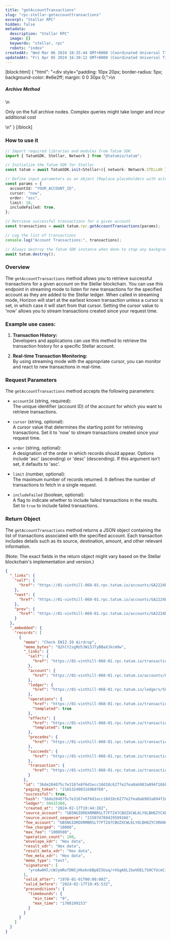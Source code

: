 ```yaml
---
title: "getAccountTransactions"
slug: "rpc-stellar-getaccounttransactions"
excerpt: "Stellar RPC"
hidden: false
metadata: 
  description: "Stellar RPC"
  image: []
  keywords: "stellar, rpc"
  robots: "index"
createdAt: "Wed Mar 06 2024 10:35:44 GMT+0000 (Coordinated Universal Time)"
updatedAt: "Fri Apr 05 2024 16:39:12 GMT+0000 (Coordinated Universal Time)"
---
```

[block:html]
{
  "html": "<div style=\"padding: 10px 20px; border-radius: 5px; background-color: #e6e2ff; margin: 0 0 30px 0;\">\n  <h5>Archive Method</h5>\n  <p>Only on the full archive nodes. Complex queries might take longer and incur additional cost</p>\n</div>"
}
[/block]


### How to use it

```typescript
// Import required libraries and modules from Tatum SDK
import { TatumSDK, Stellar, Network } from "@tatumio/tatum";

// Initialize the Tatum SDK for Stellar
const tatum = await TatumSDK.init<Stellar>({ network: Network.STELLAR });

// Define input parameters as an object (Replace placeholders with actual values and remove redundant)
const params = {
  accountId: "YOUR_ACCOUNT_ID",
  cursor: "now",
  order: "asc",
  limit: 10,
  includeFailed: true,
};

// Retrieve successful transactions for a given account
const transactions = await tatum.rpc.getAccountTransactions(params);

// Log the list of transactions
console.log("Account Transactions:", transactions);

// Always destroy the Tatum SDK instance when done to stop any background processes
await tatum.destroy();
```

### Overview

The `getAccountTransactions` method allows you to retrieve successful transactions for a given account on the Stellar blockchain. You can use this endpoint in streaming mode to listen for new transactions for the specified account as they are added to the Stellar ledger. When called in streaming mode, Horizon will start at the earliest known transaction unless a cursor is set, in which case it will start from that cursor. Setting the cursor value to 'now' allows you to stream transactions created since your request time.

### Example use cases:

1. **Transaction History:**  
   Developers and applications can use this method to retrieve the transaction history for a specific Stellar account.

2. **Real-time Transaction Monitoring:**  
   By using streaming mode with the appropriate cursor, you can monitor and react to new transactions in real-time.

### Request Parameters

The `getAccountTransactions` method accepts the following parameters:

- `accountId` (string, required):  
  The unique identifier (account ID) of the account for which you want to retrieve transactions.

- `cursor` (string, optional):  
  A cursor value that determines the starting point for retrieving transactions. Set it to 'now' to stream transactions created since your request time.

- `order` (string, optional):  
  A designation of the order in which records should appear. Options include 'asc' (ascending) or 'desc' (descending). If this argument isn’t set, it defaults to 'asc'.

- `limit` (number, optional):  
  The maximum number of records returned. It defines the number of transactions to fetch in a single request.

- `includeFailed` (boolean, optional):  
  A flag to indicate whether to include failed transactions in the results. Set to `true` to include failed transactions.

### Return Object

The `getAccountTransactions` method returns a JSON object containing the list of transactions associated with the specified account. Each transaction includes details such as its source, destination, amount, and other relevant information.

(Note: The exact fields in the return object might vary based on the Stellar blockchain's implementation and version.)

```json
{
  "_links": {
    "self": {
      "href": "https://01-vinthill-068-01.rpc.tatum.io/accounts/GA2224DCGO3WHC4EALA2PR2BZEMAYZPBPTHS243ZYYWQMBWRPJSZH5A6/transactions?cursor=&limit=10&order=asc"
    },
    "next": {
      "href": "https://01-vinthill-068-01.rpc.tatum.io/accounts/GA2224DCGO3WHC4EALA2PR2BZEMAYZPBPTHS243ZYYWQMBWRPJSZH5A6/transactions?cursor=216532408316960768&limit=10&order=asc"
    },
    "prev": {
      "href": "https://01-vinthill-068-01.rpc.tatum.io/accounts/GA2224DCGO3WHC4EALA2PR2BZEMAYZPBPTHS243ZYYWQMBWRPJSZH5A6/transactions?cursor=216517620744060928&limit=10&order=desc"
    }
  },
  "_embedded": {
    "records": [
      {
        "memo": "Check ENIZ.IO Airdrop",
        "memo_bytes": "Q2hlY2sgRU5JWi5JTyBBaXJkcm9w",
        "_links": {
          "self": {
            "href": "https://01-vinthill-068-01.rpc.tatum.io/transactions/36de204075c7e3167e8f6d1ecc10d18c6277e2fea0ab983a894f16bb81bd5f16"
          },
          "account": {
            "href": "https://01-vinthill-068-01.rpc.tatum.io/accounts/GB5NGIDRDXRMBRSLT7FTZ47CBUZXCWL6LYOLBH6ZYCXR6NCNJTE2ENIZ"
          },
          "ledger": {
            "href": "https://01-vinthill-068-01.rpc.tatum.io/ledgers/50415380"
          },
          "operations": {
            "href": "https://01-vinthill-068-01.rpc.tatum.io/transactions/36de204075c7e3167e8f6d1ecc10d18c6277e2fea0ab983a894f16bb81bd5f16/operations{?cursor,limit,order}",
            "templated": true
          },
          "effects": {
            "href": "https://01-vinthill-068-01.rpc.tatum.io/transactions/36de204075c7e3167e8f6d1ecc10d18c6277e2fea0ab983a894f16bb81bd5f16/effects{?cursor,limit,order}",
            "templated": true
          },
          "precedes": {
            "href": "https://01-vinthill-068-01.rpc.tatum.io/transactions?order=asc&cursor=216532408316960768"
          },
          "succeeds": {
            "href": "https://01-vinthill-068-01.rpc.tatum.io/transactions?order=desc&cursor=216532408316960768"
          },
          "transaction": {
            "href": "https://01-vinthill-068-01.rpc.tatum.io/transactions/36de204075c7e3167e8f6d1ecc10d18c6277e2fea0ab983a894f16bb81bd5f16"
          }
        },
        "id": "36de204075c7e3167e8f6d1ecc10d18c6277e2fea0ab983a894f16bb81bd5f16",
        "paging_token": "216532408316960768",
        "successful": true,
        "hash": "36de204075c7e3167e8f6d1ecc10d18c6277e2fea0ab983a894f16bb81bd5f16",
        "ledger": 50415380,
        "created_at": "2024-02-17T19:44:28Z",
        "source_account": "GB5NGIDRDXRMBRSLT7FTZ47CBUZXCWL6LYOLBH6ZYCXR6NCNJTE2ENIZ",
        "source_account_sequence": "215074769429599166",
        "fee_account": "GB5NGIDRDXRMBRSLT7FTZ47CBUZXCWL6LYOLBH6ZYCXR6NCNJTE2ENIZ",
        "fee_charged": "10000",
        "max_fee": "1000500",
        "operation_count": 100,
        "envelope_xdr": "Hex data",
        "result_xdr": "Hex data",
        "result_meta_xdr": "Hex data",
        "fee_meta_xdr": "Hex data",
        "memo_type": "text",
        "signatures": [
          "yroAw0Hl/cWJymRofDN5jHkeknbBp8I5Uuq/+VGgAOL1bwVDEL7SHCYUcmCix96mIXUwln4yaeTb1v505AvtBA=="
        ],
        "valid_after": "1970-01-01T00:00:00Z",
        "valid_before": "2024-02-17T19:45:53Z",
        "preconditions": {
          "timebounds": {
            "min_time": "0",
            "max_time": "1708199153"
          }
        }
      }
    ]
  }
}
```
